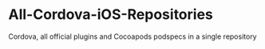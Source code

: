 All-Cordova-iOS-Repositories
============================

Cordova, all official plugins and Cocoapods podspecs in a single repository
